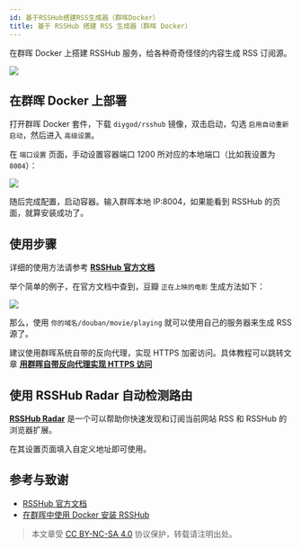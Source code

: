 ```yaml
---
id: 基于RSSHub搭建RSS生成器（群晖Docker）
title: 基于 RSSHub 搭建 RSS 生成器（群晖 Docker）
---
```


在群晖 Docker 上搭建 RSSHub 服务，给各种奇奇怪怪的内容生成 RSS 订阅源。

![](https://cos.wiki-power.com/img/20210504105215.png)

## 在群晖 Docker 上部署

打开群晖 Docker 套件，下载 `diygod/rsshub` 镜像，双击启动，勾选 `启用自动重新启动`，然后进入 `高级设置`。

在 `端口设置` 页面，手动设置容器端口 1200 所对应的本地端口（比如我设置为 `8004`）：

![](https://cos.wiki-power.com/img/20210504085806.png)

随后完成配置，启动容器。输入群晖本地 IP:8004，如果能看到 RSSHub 的页面，就算安装成功了。

## 使用步骤

详细的使用方法请参考 [**RSSHub 官方文档**](https://docs.rsshub.app/)

举个简单的例子，在官方文档中查到，豆瓣 `正在上映的电影` 生成方法如下：

![](https://cos.wiki-power.com/img/20210504104630.png)

那么，使用 `你的域名/douban/movie/playing` 就可以使用自己的服务器来生成 RSS 源了。

建议使用群晖系统自带的反向代理，实现 HTTPS 加密访问。具体教程可以跳转文章 [**用群晖自带反向代理实现 HTTPS 访问**](https://wiki-power.com/%E7%94%A8%E7%BE%A4%E6%99%96%E8%87%AA%E5%B8%A6%E5%8F%8D%E5%90%91%E4%BB%A3%E7%90%86%E5%AE%9E%E7%8E%B0HTTPS%E8%AE%BF%E9%97%AE)

## 使用 RSSHub Radar 自动检测路由

[**RSSHub Radar**](https://github.com/DIYgod/RSSHub-Radar) 是一个可以帮助你快速发现和订阅当前网站 RSS 和 RSSHub 的浏览器扩展。

在其设置页面填入自定义地址即可使用。

## 参考与致谢

- [RSSHub 官方文档](https://docs.rsshub.app/)
- [在群晖中使用 Docker 安装 RSSHub](https://immwind.com/use-docker-install-rsshub-in-synology)

 > 本文章受 [CC BY-NC-SA 4.0](https://creativecommons.org/licenses/by/4.0/deed.zh) 协议保护，转载请注明出处。
